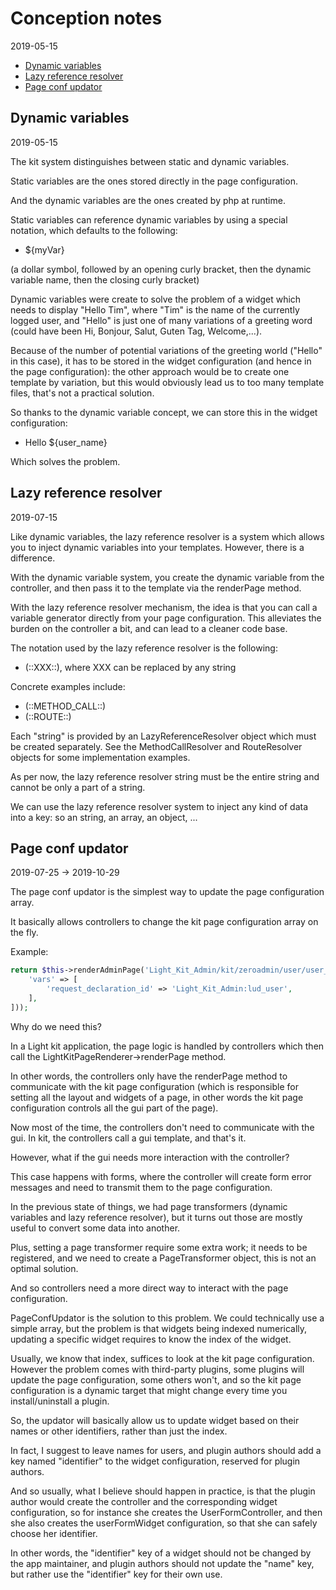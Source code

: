Conception notes 
========
2019-05-15




* [Dynamic variables](#dynamic-variables)
* [Lazy reference resolver](#lazy-reference-resolver)
* [Page conf updator](#page-conf-updator)




Dynamic variables
----------------
2019-05-15


The kit system distinguishes between static and dynamic variables.

Static variables are the ones stored directly in the page configuration.

And the dynamic variables are the ones created by php at runtime.

Static variables can reference dynamic variables by using a special notation, which defaults to the following:

- ${myVar}

(a dollar symbol, followed by an opening curly bracket, then the dynamic variable name, then the closing curly bracket)


Dynamic variables were create to solve the problem of a widget which needs to display "Hello Tim",
where "Tim" is the name of the currently logged user, and "Hello" is just one of many variations of a greeting word 
(could have been Hi, Bonjour, Salut, Guten Tag, Welcome,...).

Because of the number of potential variations of the greeting world ("Hello" in this case), it has to be stored in the 
widget configuration (and hence in the page configuration): the other approach would be to create one template by variation, 
but this would obviously lead us to too many template files, that's not a practical solution.

So thanks to the dynamic variable concept, we can store this in the widget configuration:

- Hello ${user_name}

Which solves the problem.




Lazy reference resolver
----------------
2019-07-15


Like dynamic variables, the lazy reference resolver is a system which allows you to inject dynamic variables
into your templates. However, there is a difference.

With the dynamic variable system, you create the dynamic variable from the controller, and then pass it to the template
via the renderPage method.


With the lazy reference resolver mechanism, the idea is that you can call a variable generator directly from your page configuration.
This alleviates the burden on the controller a bit, and can lead to a cleaner code base.

The notation used by the lazy reference resolver is the following:

- (::XXX::), where XXX can be replaced by any string

Concrete examples include:

- (::METHOD_CALL::) 
- (::ROUTE::)


Each "string" is provided by an LazyReferenceResolver object which must be created separately.
See the MethodCallResolver and RouteResolver objects for some implementation examples.

As per now, the lazy reference resolver string must be the entire string and cannot be only a part of a string.

We can use the lazy reference resolver system to inject any kind of data into a key: so an string, an array, an object, ...





Page conf updator 
---------------
2019-07-25 -> 2019-10-29


The page conf updator is the simplest way to update the page configuration array.

It basically allows controllers to change the kit page configuration array on the fly.


Example:

```php
return $this->renderAdminPage('Light_Kit_Admin/kit/zeroadmin/user/user_list', [], PageConfUpdator::create()->updateWidget("body.light_realist", [
    'vars' => [
        'request_declaration_id' => 'Light_Kit_Admin:lud_user',
    ],
]));
```

Why do we need this?

In a Light kit application, the page logic is handled by controllers which then call 
the LightKitPageRenderer->renderPage method.


In other words, the controllers only have the renderPage method to communicate with the kit page configuration (which
is responsible for setting all the layout and widgets of a page, in other words the kit page configuration controls
all the gui part of the page).


Now most of the time, the controllers don't need to communicate with the gui. In kit, the controllers call 
a gui template, and that's it.

However, what if the gui needs more interaction with the controller?

This case happens with forms, where the controller will create form error messages and need to transmit them
to the page configuration.

In the previous state of things, we had page transformers (dynamic variables and lazy reference resolver), 
but it turns out those are mostly useful to convert some data into another.

Plus, setting a page transformer require some extra work; it needs to be registered, and we need to create
a PageTransformer object, this is not an optimal solution.


And so controllers need a more direct way to interact with the page configuration.

PageConfUpdator is the solution to this problem.
We could technically use a simple array, but the problem is that widgets being indexed numerically,
updating a specific widget requires to know the index of the widget. 

Usually, we know that index, suffices to look at the kit page configuration.
However the problem comes with third-party plugins, some plugins will update the page configuration,
some others won't, and so the kit page configuration is a dynamic target that might change every
time you install/uninstall a plugin.

So, the updator will basically allow us to update widget based on their names or other identifiers, rather
than just the index.

In fact, I suggest to leave names for users, and plugin authors should add a key named "identifier"
to the widget configuration, reserved for plugin authors. 

And so usually, what I believe should happen in practice, is that the plugin author would create
the controller and the corresponding widget configuration, so for instance she creates the UserFormController,
and then she also creates the userFormWidget configuration, so that she can safely choose her identifier.

In other words, the "identifier" key of a widget should not be changed by the app maintainer,
and plugin authors should not update the "name" key, but rather use the "identifier" key for their
own use.





 







 

